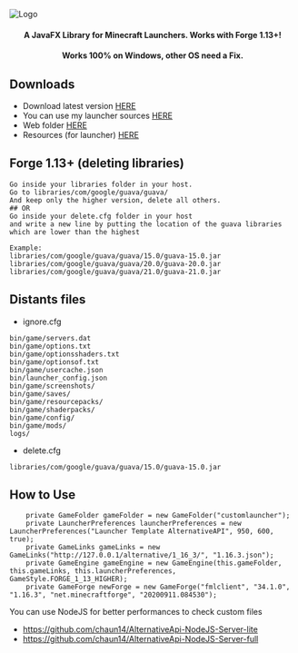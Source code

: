 ![Logo](https://nsa40.casimages.com/img/2020/05/07/200507103021373167.png)

<h4 align="center">A JavaFX Library for Minecraft Launchers. Works with Forge 1.13+!</h4>
<h4 align="center">Works 100% on Windows, other OS need a Fix.</h4>

## Downloads

- Download latest version [HERE](https://github.com/TrxyyDev/AlternativeAPI/releases/latest)
- You can use my launcher sources [HERE](https://github.com/TrxyyDev/AlternativeAPI-launcher)
- Web folder [HERE](https://mega.nz/file/q6h3QbKR#Alm6P2DKfPorcjIv6JfT2OcMHOs4fGnbHDIffA_YAzo)
- Resources (for launcher) [HERE](https://mega.nz/file/ProWSSoZ#IzHCIfJsTbhty-U6GYSqlKQG7Dg3LBfbc6-FgA6Devw)

## Forge 1.13+ (deleting libraries)

```
Go inside your libraries folder in your host.
Go to libraries/com/google/guava/guava/
And keep only the higher version, delete all others.
## OR
Go inside your delete.cfg folder in your host
and write a new line by putting the location of the guava libraries
which are lower than the highest

Example:
libraries/com/google/guava/guava/15.0/guava-15.0.jar
libraries/com/google/guava/guava/20.0/guava-20.0.jar
libraries/com/google/guava/guava/21.0/guava-21.0.jar

```
## Distants files

- ignore.cfg
```
bin/game/servers.dat
bin/game/options.txt
bin/game/optionsshaders.txt
bin/game/optionsof.txt
bin/game/usercache.json
bin/launcher_config.json
bin/game/screenshots/
bin/game/saves/
bin/game/resourcepacks/
bin/game/shaderpacks/
bin/game/config/
bin/game/mods/
logs/
```
- delete.cfg
```
libraries/com/google/guava/guava/15.0/guava-15.0.jar
```

## How to Use
```
	private GameFolder gameFolder = new GameFolder("customlauncher");
	private LauncherPreferences launcherPreferences = new LauncherPreferences("Launcher Template AlternativeAPI", 950, 600, true);
	private GameLinks gameLinks = new GameLinks("http://127.0.0.1/alternative/1_16_3/", "1.16.3.json");
	private GameEngine gameEngine = new GameEngine(this.gameFolder, this.gameLinks, this.launcherPreferences, GameStyle.FORGE_1_13_HIGHER);
	private GameForge newForge = new GameForge("fmlclient", "34.1.0", "1.16.3", "net.minecraftforge", "20200911.084530");
  ```



You can use NodeJS for better performances to check custom files
- https://github.com/chaun14/AlternativeApi-NodeJS-Server-lite
- https://github.com/chaun14/AlternativeApi-NodeJS-Server-full
